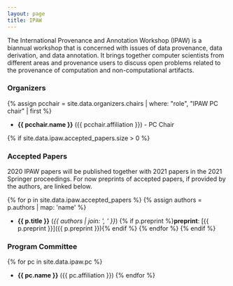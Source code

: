 ```yaml
---
layout: page
title: IPAW
---
```


The International Provenance and Annotation Workshop (IPAW) is a biannual workshop that is concerned with issues of data provenance, data derivation, and data annotation. It brings together computer scientists from different areas and provenance users to discuss open problems related to the provenance of computation and non-computational artifacts.


### Organizers

{% assign pcchair = site.data.organizers.chairs | where: "role", "IPAW PC chair" | first %}
* **{{ pcchair.name }}** ({{ pcchair.affiliation }}) - PC Chair

{% if site.data.ipaw.accepted_papers.size > 0 %}
### Accepted Papers

2020 IPAW papers will be published together with 2021 papers in the 2021 Springer proceedings. For now preprints of accepted papers, if provided by the authors, are linked below.

{% for p in site.data.ipaw.accepted_papers %}
{% assign authors = p.authors | map: 'name' %}
* **{{ p.title }}** (*{{ authors | join: ', ' }}*) {% if p.preprint %}**preprint**: [{{ p.preprint }}]({{ p.preprint }}){% endif %}
{% endfor %}
{% endif %}

### Program Committee

{% for pc in site.data.ipaw.pc %}
* **{{ pc.name }}** ({{ pc.affiliation }})
{% endfor %}
